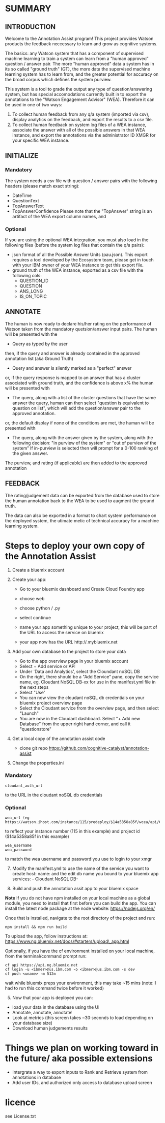 
# SUMMARY

INTRODUCTION
------------

Welcome to the Annotation Assist program! This project provides Watson
products the feedback neccessary to learn and grow as cognitive systems.

The basics: any Watson system that has a component of supervised machine
learning to train a system can learn from a "human approved" question / 
answer pair.  The more "human approved" data a system has in its so called
"ground truth" (GT), the more data the supervised machine learning system
has to learn from, and the greater potential for accuracy on the broad
corpus which defines the system purview.  

This system is a tool to grade the output any type of question/answering 
system, but has special accomodations currently built in to export the
annotations to the "Watson Engagement Advisor" (WEA). Therefore it can 
be used in one of two ways:

1. To collect human feedback from any q/a system (imported via csv),
   display analytics on the feedback, and export the results to a csv file.
2. To collect human feedback on system log files of a WEA instance, 
   associate the answer with all of the possible answers in that WEA
   instance, and export the annotations via the administrator ID XMGR 
   for your specific WEA instance.    


INITIALIZE
----------

### Mandatory
The system needs a csv file with question / answer pairs with the following
headers (please match exact string):
* DateTime  
* QuestionText   
* TopAnswerText  
* TopAnswerConfidence 
Please note that the "TopAnswer" string is an artifact of the WEA 
export column names, and 

### Optional
If you are using the optional WEA integration, you must also load in the
following files (before the system log files that contain the q/a pairs):
* json format of all the Possible Answer Units (pau.json).  This export
  requires a tool developed by the Ecosystem team, please get in touch
  with your IBM owner of your WEA instance to get this export file.
* ground truth of the WEA instance, exported as a csv file with the 
  following cols:
    * QUESTION_ID  
    * QUESTION   
    * ANS_LONG   
    * IS_ON_TOPIC


ANNOTATE
--------

The human is now ready to declare his/her rating on the performance of 
Watson taken from the mandatory quetsion/answer input pairs.  The human
will be presented with the

* Query as typed by the user

then, if the query and answer is already contained in the approved 
annotation list (aka Ground Truth)

* Query and answer is silently marked as a "perfect" answer

or, if the query response is mapped to an answer that has a cluster
associated with ground truth, and the confidence is above x% the human
will be presented with

* The query, along with a list of the cluster questions that have
  the same answer the query, human can then select "question is equivalent
  to question on list", which will add the question/answer pair 
  to the approved annotation. 

or, the default display if none of the conditions are met, the human
will be presented with

 * The query, along with the answer given by the system, along with 
   the following decision:
    "in purview of the system"
   or 
    "out of purview of the system"
   If in-purview is selected then will prompt for a 0-100 ranking of the
   given answer.

  The purview, and rating (if applicable) are then added to the approved
  annotation  


FEEDBACK
--------

The rating/judgement data can be exported from the database used
to store the human annotation back to the WEA to be used to augment
the ground truth.

The data can also be exported in a format to chart system performance
on the deployed system, the utimate metic of technical accuracy for
a machine learning system.


# Steps to deploy your own copy of the Annotation Assist 


1. Create a bluemix account

2. Create your app: 
    * Go to your bluemix dashboard and Create Cloud Foundry app
    * choose web    
    * choose python / .py
    * select continue
    * name your app something unique to your project, this will 
      be part of the URL to access the service on bluemix
      <uname>

    * your app now has the URL http://<uname>.mybluemix.net

3. Add your own database to the project to store your data
    * Go to the <uname> app overview page in your bluemix account
    * Select + Add service or API
    * Under 'Data and Analytics', select the Cloundant noSQL DB 
    * On the right, there should be a "Add Service" pane, 
      copy the service name, eg, 
        Cloudant NoSQL DB-xx
      for use in the manifest.yml file in the next steps
    * Select "Use"
    * You can now view the cloudant noSQL db credentials on your 
      bluemix project <uname> overview page
    * Select the Cloudant service from the overview page, and then select "Launch"
    * You are now in the Cloudant dashboard.  Select "+ Add new Database" from 
      the upper right hand corner, and call it "questionstore"

5. Get a local copy of the annotation assist code 
    * clone git repo https://github.com/cognitive-catalyst/annotation-assist


6. Change the properties.ini

### Mandatory

    cloudant_auth_url
    
to the URL in the cloudant noSQL db credentials 


### Optional

    wea_url (eg https://watson.ihost.com/instance/115/predeploy/$14a5358a85f/wcea/api/GroundTruth/paus/)

to reflect your instance number (115 in this example) and project id ($14a5358a85f in this example)

    wea_username
    wea_password 

to match the wea username and password you use to login to your xmgr

7. Modify the manifest.yml to use the name of the service you want to create 
   host: <uname>
   name: <uname>
and the edit db name you bound to your bluemix app
   services:
       - Cloudant NoSQL DB-<xx>

4. Build and push the annotation assit app to your bluemix space
    
**Note**
If you do not have npm installed on your local machine as a global module, you need
to install that first before you can build the app. You can install the latest node package 
at the node website: https://nodejs.org/en/

Once that is installed, navigate to the root directory of the project and run:
        
    npm install && npm run build

To upload the app, follow instructions at: https://www.ng.bluemix.net/docs/#starters/upload\_app.html

Optionally, if you have the cf environment installed on your local machine, from the terminal/command prompt run:

    cf api https://api.ng.bluemix.net
    cf login -u <ibmer>@us.ibm.com -o <ibmer>@us.ibm.com -s dev
    cf push <uname> -m 512m

wait while bluemix preps your environment, this may take ~15 mins
(note: I had to run this command twice before it worked)

5. Now that your app is deployed you can:
* load your data in the database using the UI
* Annotate, annotate, annotate!
* Look at metrics (this screen takes ~30 seconds to load depending on your database size)
* Download human judgements results

# Things we plan on working toward in the future/ aka possible extensions

* Intergrate a way to export inputs to Rank and Retrieve system from annotations in database
* Add user IDs, and authorized only access to database upload screen

# licence

see License.txt

